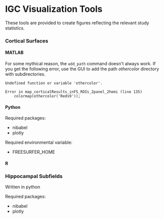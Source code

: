 # IGC Visualization Tools

These tools are provided to create figures reflecting the relevant study statistics.

### Cortical Surfaces

#### MATLAB

For some mythical reason, the `add_path` command doesn't always work. If you get the following error, use the GUI to add the path *othercolor* directory with subdirectories. 

```
Undefined function or variable 'othercolor'.

Error in map_corticalResults_inFS_ROIs_2panel_2hemi (line 135)
    colormap(othercolor('Reds9'));
```

#### Python

Required packages: 
* nibabel
* plotly

Required environmental variable:
* FREESURFER_HOME

#### R

### Hippocampal Subfields

Written in python

Required packages: 
* nibabel
* plotly
